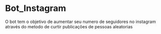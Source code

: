 # Bot_Instagram
O bot tem o objetivo de aumentar seu numero de seguidores no instagram através do metodo de curtir publicações de pessoas aleatorias
